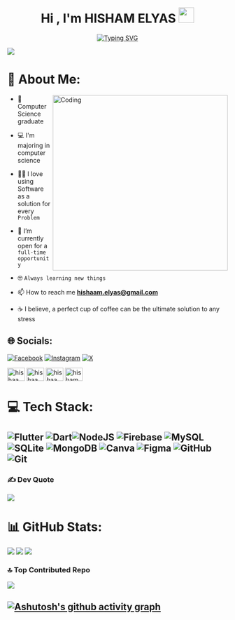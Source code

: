 <h1 align="center">Hi , I'm HISHAM ELYAS <img src="https://media.giphy.com/media/hvRJCLFzcasrR4ia7z/giphy.gif" width="35"></h1>

<p align="center">
  <a href="https://git.io/typing-svg"><img src="https://readme-typing-svg.herokuapp.com?font=Madimi+One&size=22&duration=3000&pause=1000&color=1A84F7&center=true&vCenter=true&random=true&width=435&lines=Flutter+Developer+;Computer+Science+Graduate+;Always+Learning+New+Things;Software+Engineer" alt="Typing SVG" /></a>
</p>

  [![](https://visitcount.itsvg.in/api?id=hishaam6618&icon=0&color=0)](https://visitcount.itsvg.in)

# 💫 About Me:
<img align="right" alt="Coding" width="400" src="https://cdn.dribbble.com/users/1162077/screenshots/3848914/programmer.gif">

- 🏫 Computer Science graduate
  
- 💻 I'm majoring in computer science
  
- 👨‍💻 I love using Software as a solution for every `Problem`
  
- 🤔 I’m currently open for a `full-time opportunity`

- 🤓 `Always learning new things`
  
- 📫 How to reach me **hishaam.elyas@gmail.com**
  
- ☕ I believe, a perfect cup of coffee can be the ultimate solution to any stress

## 🌐 Socials:
[![Facebook](https://img.shields.io/badge/Facebook-%231877F2.svg?logo=Facebook&logoColor=white)](https://facebook.com/Hishaam.Elyas) [![Instagram](https://img.shields.io/badge/Instagram-%23E4405F.svg?logo=Instagram&logoColor=white)](https://instagram.com/Hisham_Elyas) [![X](https://img.shields.io/badge/X-black.svg?logo=X&logoColor=white)](https://x.com/HISHAAM_ELYAS) 
<p align="left">
<a href="https://twitter.com/hishaam_elyas" target="blank"><img align="center" src="https://raw.githubusercontent.com/rahuldkjain/github-profile-readme-generator/master/src/images/icons/Social/twitter.svg" alt="hishaam_elyas" height="30" width="40" /></a>
<a href="https://linkedin.com/in/hishaam-elyas" target="blank"><img align="center" src="https://raw.githubusercontent.com/rahuldkjain/github-profile-readme-generator/master/src/images/icons/Social/linked-in-alt.svg" alt="hishaam-elyas" height="30" width="40" /></a>
<a href="https://fb.com/hishaam.elyas" target="blank"><img align="center" src="https://raw.githubusercontent.com/rahuldkjain/github-profile-readme-generator/master/src/images/icons/Social/facebook.svg" alt="hishaam.elyas" height="30" width="40" /></a>
<a href="https://instagram.com/hisham_elyas" target="blank"><img align="center" src="https://raw.githubusercontent.com/rahuldkjain/github-profile-readme-generator/master/src/images/icons/Social/instagram.svg" alt="hisham_elyas" height="30" width="40" /></a>
</p>

# 💻 Tech Stack:
![Flutter](https://img.shields.io/badge/Flutter-%2302569B.svg?style=for-the-badge&logo=Flutter&logoColor=white) ![Dart](https://img.shields.io/badge/dart-%230175C2.svg?style=for-the-badge&logo=dart&logoColor=white)![NodeJS](https://img.shields.io/badge/node.js-6DA55F?style=for-the-badge&logo=node.js&logoColor=white) ![Firebase](https://img.shields.io/badge/firebase-a08021?style=for-the-badge&logo=firebase&logoColor=ffcd34) ![MySQL](https://img.shields.io/badge/mysql-4479A1.svg?style=for-the-badge&logo=mysql&logoColor=white) ![SQLite](https://img.shields.io/badge/sqlite-%2307405e.svg?style=for-the-badge&logo=sqlite&logoColor=white) ![MongoDB](https://img.shields.io/badge/MongoDB-%234ea94b.svg?style=for-the-badge&logo=mongodb&logoColor=white) ![Canva](https://img.shields.io/badge/Canva-%2300C4CC.svg?style=for-the-badge&logo=Canva&logoColor=white) ![Figma](https://img.shields.io/badge/figma-%23F24E1E.svg?style=for-the-badge&logo=figma&logoColor=white) ![GitHub](https://img.shields.io/badge/github-%23121011.svg?style=for-the-badge&logo=github&logoColor=white) ![Git](https://img.shields.io/badge/git-%23F05033.svg?style=for-the-badge&logo=git&logoColor=white)
---
### ✍️  Dev Quote
![](https://quotes-github-readme.vercel.app/api?type=horizontal&theme=radical)

# 📊 GitHub Stats:
![](https://github-readme-stats.vercel.app/api?username=hishaam6618&theme=dark&hide_border=false&include_all_commits=true&count_private=true)
![](https://github-readme-streak-stats.herokuapp.com/?user=hishaam6618&theme=dark&hide_border=false)
![](https://github-readme-stats.vercel.app/api/top-langs/?username=hishaam6618&theme=dark&hide_border=false&include_all_commits=true&count_private=true&layout=compact)


### 🔝 Top Contributed Repo
![](https://github-contributor-stats.vercel.app/api?username=hishaam6618&limit=5&theme=dark&combine_all_yearly_contributions=true)

  [![Ashutosh's github activity graph](https://github-readme-activity-graph.vercel.app/graph?username=hishaam6618&bg_color=000000&color=ffffff&line=42db24&point=ffffff&area=true&hide_border=true)](https://github.com/ashutosh00710/github-readme-activity-graph)
---


